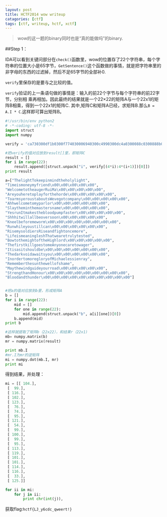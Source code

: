 ```yaml
---
layout: post
title: HCTF2014 wow writeup
catagories: [ctf]
tags: [ctf, writeup, hctf, xctf]
---
```

> wow的这一题的binary同时也是“真的能做吗”的binary.

##Step 1：

IDA可以看到关键问部分在`check()`函数里，wow的位置存了22个字符串，每个字符串的位置大小是65字节，`GetSentence()`这个函数做的事情，就是把字符串里的非字母的东西的过滤掉，然后不足65字节的全部补0.

`verify`里保存的是要与之比较的值。

`verify`验证的上一条语句做的事情是：输入的前22个字节与每个字符串的前22字节，分别相
乘再相加。因此最终的结果就是一个22×22的矩阵A与一个22x1的矩阵B相乘，得到一个22x1的矩阵C.
其中,矩阵C和矩阵A已经，求矩阵B.那么`B = A.I * C`.这样即可算出矩阵B。

```python
#!/usr/bin/env python2
# -*-coding: utf-8 -*-
import struct
import numpy

verify = 'ca730300df1b0300f774030006940300c4990300dc4a0300088c0300888b0300608a030068b5020071240300ea7d0300976f0300e47803000687030010900200234c0300f88e0300298e03005e920300fcb502004e580200'.decode("hex")

#把verify的值对应放到result[]里，即矩阵C
result = []
for i in range(22):
    result.append([struct.unpack("i", verify[(4*i):4*(i+1)])[0]])
print result

a=["ThelightTokeepinmindtheholylight",
"Timeismoneymyfriend\x00\x00\x00\x00\x00",
"WelcometotheaugerRuiMa\x00\x00\x00\x00\x00",
"Areyouheretoplayforthehorde\x00\x00\x00\x00\x00",
"ToarmsyeroustaboutsWevegotcompany\x00\x00\x00\x00\x00",
"Ahhwelcometomyparlor\x00\x00\x00\x00\x00\x00",
"Slaytheminthemastersname\x00\x00\x00\x00\x00",
"YesrunItmakesthebloodpumpfaster\x00\x00\x00\x00\x00",
"Shhhitwillallbeoversoon\x00\x00\x00\x00\x00",
"Kneelbeforemeworm\x00\x00\x00\x00\x00\x00\x00\x00",
"Runwhileyoustillcan\x00\x00\x00\x00\x00\x00",
"RisemysoldiersRiseandfightoncemore",
"LifeismeaningleshThatwearetrulytested",
"BowtothemightoftheHighlord\x00\x00\x00\x00\x00",
"ThefirstkillgoestomeAnyonecaretowager",
"Itisasitshouldbe\x00\x00\x00\x00\x00\x00\x00",
"Thedarkvoidawaitsyou\x00\x00\x00\x00\x00\x00",
"InordertomoregloryofMichaelessienray",
"Rememberthesunthewellofshame",
"Maythewindguideyourroad\x00\x00\x00\x00\x00",
"StrengthandHonour\x00\x00\x00\x00\x00\x00\x00\x00\x00",
"Bloodandthunder\x00\x00\x00\x00\x00\x00\x00\x00\x00\x00"]


#把a的值对应放到b里，形成矩阵A
b = []
for i in range(22):
    mid = []
    for one in range(22):
        mid.append(struct.unpack("b", a[i][one])[0])
    b.append(mid)
print b

#这样就提取了矩阵b（22x22），和结果r（22x1)
mb= numpy.matrix(b)
mr = numpy.matrix(result)

print mb.I
#mr.I为mr的逆矩阵
mi = numpy.dot(mb.I, mr)
print mi
```

得到结果，并处理：

```python
mi = [[ 104.],
 [  99.],
 [ 116.],
 [ 102.],
 [ 123.],
 [  76.],
 [  74.],
 [  95.],
 [ 121.],
 [  54.],
 [  99.],
 [ 100.],
 [  99.],
 [  95.],
 [ 113.],
 [ 119.],
 [ 101.],
 [ 101.],
 [ 114.],
 [ 116.],
 [  33.],
 [ 125.]]

for ii in mi:
    for j in ii:
        print chr(int(j)),
```

获取flag:`hctf{LJ_y6cdc_qweert!}`


